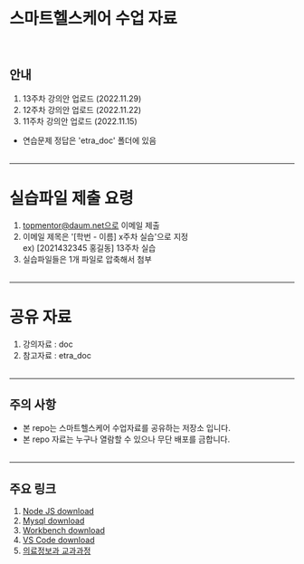 # 스마트헬스케어 수업 자료 
<br>

## 안내
1. 13주차 강의안 업로드 (2022.11.29) <br>
2. 12주차 강의안 업로드 (2022.11.22) <br>
3. 11주차 강의안 업로드 (2022.11.15) <br>
* 연습문제 정답은 'etra_doc' 폴더에 있음
<br><br>

-----------------------------------
# 실습파일 제출 요령

1. topmentor@daum.net으로 이메일 제출 
2. 이메일 제목은 '[학번 - 이름] x주차 실습'으로 지정 <br>
   ex) [2021432345 홍길동] 13주차 실습
3. 실습파일들은 1개 파일로 압축해서 첨부
<br><br>


-----------------------------------
# 공유 자료

1. 강의자료 : doc 
2. 참고자료 : etra_doc
<br><br>

-----------------------------------
## 주의 사항
* 본 repo는 스마트헬스케어 수업자료를 공유하는 저장소 입니다. 
* 본 repo 자료는 누구나 열람할 수 있으나 무단 배포를 금합니다.
<br><br>

-----------------------------------

## 주요 링크
1. [Node JS download](https://nodejs.org/ko/) <br>
2. [Mysql download](https://downloads.mysql.com/archives/installer/) <br>
3. [Workbench download](https://downloads.mysql.com/archives/workbench/) <br>
4. [VS Code download](https://code.visualstudio.com/download) <br>
5. [의료정보과 교과과정](https://www.shu.ac.kr/file/announcing/cur_mis_2021.pdf) <br>
<br><br>





